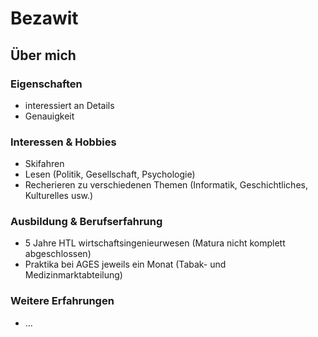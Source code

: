 # Bezawit

## Über mich

### Eigenschaften
- interessiert an Details
- Genauigkeit

### Interessen & Hobbies
- Skifahren
- Lesen (Politik, Gesellschaft, Psychologie)
- Recherieren zu verschiedenen Themen (Informatik, Geschichtliches, Kulturelles usw.)

### Ausbildung & Berufserfahrung
- 5 Jahre HTL wirtschaftsingenieurwesen (Matura nicht komplett abgeschlossen)
- Praktika bei AGES jeweils ein Monat (Tabak- und Medizinmarktabteilung)

### Weitere Erfahrungen
- ...

